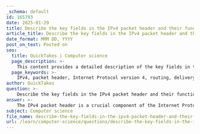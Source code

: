 ```yaml
---
_schema: default
id: 165793
date: 2025-01-29
title: Describe the key fields in the IPv4 packet header and their functions.
article_title: Describe the key fields in the IPv4 packet header and their functions.
date_format: MMM DD, YYYY
post_on_text: Posted on
seo:
  title: QuickTakes | Computer science
  page_description: >-
    This content provides a detailed description of the key fields in the IPv4 packet header, outlining their specific functions and importance for routing and delivering packets in a network.
  page_keywords: >-
    IPv4, packet header, Internet Protocol version 4, routing, delivery, Quality of Service, fragments, TTL, header checksum, source IP address, destination IP address, options
author: QuickTakes
question: >-
    Describe the key fields in the IPv4 packet header and their functions.
answer: >-
    The IPv4 packet header is a crucial component of the Internet Protocol version 4 (IPv4) that facilitates the routing and delivery of packets across networks. It consists of several key fields, each serving a specific function. Here are the primary fields in the IPv4 packet header and their respective functions:\n\n1. **Version**: This field indicates the version of the Internet Protocol being used. For IPv4, this value is set to 4.\n\n2. **Header Length**: This field specifies the length of the header in 32-bit words. It helps determine where the data portion of the packet begins.\n\n3. **Differentiated Services (DS)**: This field is used for Quality of Service (QoS) purposes, allowing for the prioritization of certain types of traffic.\n\n4. **Total Length**: This field indicates the total length of the IP packet, including both the header and the data, measured in bytes.\n\n5. **Identification**: This field is used for uniquely identifying the fragments of an original IP packet. It helps in reassembling the fragments at the destination.\n\n6. **Flags**: This field contains control flags that indicate whether the packet can be fragmented and whether more fragments follow.\n\n7. **Fragment Offset**: This field indicates the position of a fragment in the original packet, which is essential for reassembly.\n\n8. **Time to Live (TTL)**: This field limits the packet's lifespan in the network. It is decremented by each router that processes the packet, and when it reaches zero, the packet is discarded.\n\n9. **Protocol**: This field identifies the next level protocol used in the data portion of the IP packet, such as TCP (Transmission Control Protocol) or UDP (User Datagram Protocol).\n\n10. **Header Checksum**: This field is used to detect errors in the header. It is calculated based on the header's contents and is checked by each router along the path.\n\n11. **Source IP Address**: This field contains the 32-bit IP address of the sender (source) of the packet.\n\n12. **Destination IP Address**: This field contains the 32-bit IP address of the intended recipient (destination) of the packet.\n\n13. **Options**: This field is optional and can be used for various purposes, such as security or routing information. It is not commonly used in practice.\n\nThese fields collectively ensure that the packet is routed correctly through the network and that it reaches its intended destination without errors. The IPv4 header is critical for layer 3 devices, such as routers, to process and forward packets effectively.
subject: Computer science
file_name: describe-the-key-fields-in-the-ipv4-packet-header-and-their-functions.md
url: /learn/computer-science/questions/describe-the-key-fields-in-the-ipv4-packet-header-and-their-functions
---
```


&nbsp;